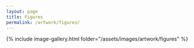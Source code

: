 ```yaml
---
layout: page
title: Figures
permalink: /artwork/figures/
---
```


{% include image-gallery.html folder="/assets/images/artwork/figures" %}
